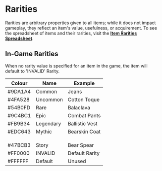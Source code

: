 # Rarities

Rarities are arbitrary properties given to all items; while it does not impact gameplay, they reflect an item's value, usefulness, or acquirement. To see the spreadsheet of items and their rarities, visit the [**Item Rarities Spreadsheet**](https://docs.google.com/spreadsheets/d/1GYx75iHGRJ5AfWfUAXs2Kjo12n39vlJQqztVXXeLwZs/edit?usp=sharing).

## In-Game Rarities

When no rarity value is specified for an item in the game, the item will default to 'INVALID' Rarity.

| Colour | Name | Example |
|----------|----------|----------|
| #9DA1A4 | Common | Jeans |
| #4FA528 | Uncommon | Cotton Toque |
| #54B0FD | Rare | Balaclava |
| #9C4BC1 | Epic | Combat Pants |
| #FB9B34 | Legendary | Ballistic Vest |
| #EDC643 | Mythic | Bearskin Coat |
|  |  |  |
|  |  |  |
|  |  |  |
| #47BCB3 | Story | Bear Spear |
| #FF0000 | INVALID | Default Rarity |
| #FFFFFF | Default | Unused |
